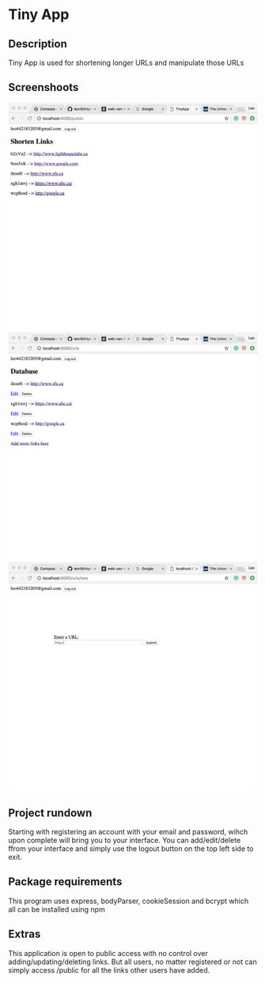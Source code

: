 # Tiny App

## Description

Tiny App is used for shortening longer URLs and manipulate those URLs

## Screenshoots
!["Screenshot of public page"](https://github.com/leor8/tinyApp/blob/master/docs/public-page.jpeg?raw=true)
!["Screenshot of url page"](https://github.com/leor8/tinyApp/blob/master/docs/urls-page.jpeg)
!["Screenshot of url/new page"](https://github.com/leor8/tinyApp/blob/master/docs/urls.new-page.jpeg?raw=true)

## Project rundown

Starting with registering an account with your email and password, wihch upon complete will bring you to your interface. You can add/edit/delete ffrom your interface and simply use the logout button on the top left side to exit.

## Package requirements

This program uses express, bodyParser, cookieSession and bcrypt which all can be installed using npm

## Extras

This application is open to public access with no control over adding/updating/deleting links. But all users, no matter registered or not can simply access /public for all the links other users have added.
